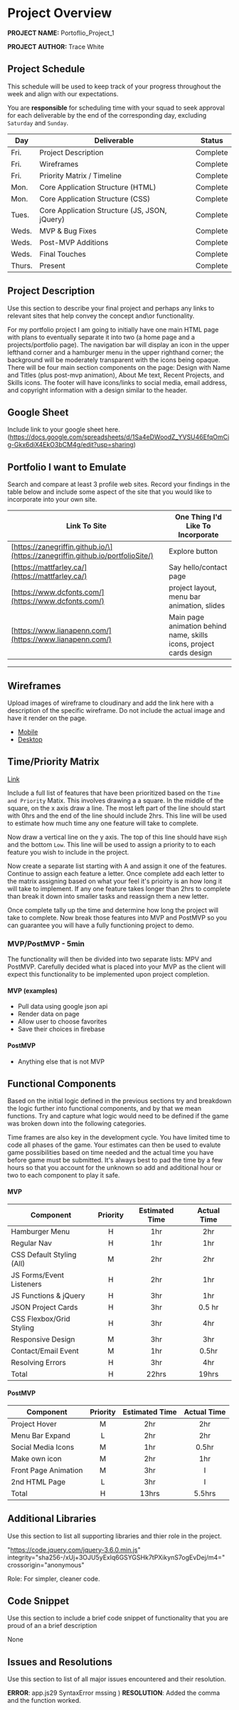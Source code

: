 # Project Overview

**PROJECT NAME:** Portoflio_Project_1

**PROJECT AUTHOR:** Trace White

## Project Schedule

This schedule will be used to keep track of your progress throughout the week and align with our expectations.

You are **responsible** for scheduling time with your squad to seek approval for each deliverable by the end of the corresponding day, excluding `Saturday` and `Sunday`.

| Day    | Deliverable                                   | Status   |
| ------ | --------------------------------------------- | -------- |
| Fri.   | Project Description                           | Complete |
| Fri.   | Wireframes                                    | Complete |
| Fri.   | Priority Matrix / Timeline                    | Complete |
| Mon.   | Core Application Structure (HTML)             | Complete |
| Mon.   | Core Application Structure (CSS)              | Complete |
| Tues.  | Core Application Structure (JS, JSON, jQuery) | Complete |
| Weds.  | MVP & Bug Fixes                               | Complete |
| Weds.  | Post-MVP Additions                            | Complete |
| Weds.  | Final Touches                                 | Complete |
| Thurs. | Present                                       | Complete |

## Project Description

Use this section to describe your final project and perhaps any links to relevant sites that help convey the concept and\or functionality.

For my portfolio project I am going to initially have one main HTML page with plans to eventually separate it into two (a home page and a projects/portfolio page). The navigation bar will display an icon in the upper lefthand corner and a hamburger menu in the upper righthand corner; the background will be moderately transparent with the icons being opaque. There will be four main section components on the page: Design with Name and Titles (plus post-mvp animation), About Me text, Recent Projects, and Skills icons. The footer will have icons/links to social media, email address, and copyright information with a design similar to the header.

## Google Sheet

Include link to your google sheet here. (https://docs.google.com/spreadsheets/d/1Sa4eDWoodZ_YVSU46EfqOmCig-Gkx6diX4EkO3bCM4g/edit?usp=sharing)

## Portfolio I want to Emulate

Search and compare at least 3 profile web sites. Record your findings in the table below and include some aspect of the site that you would like to incorporate into your own site.

| Link To Site                                                                    | One Thing I'd Like To Incorporate                                   |
| ------------------------------------------------------------------------------- | ------------------------------------------------------------------- |
| [https://zanegriffin.github.io/\](https://zanegriffin.github.io/portfolioSite/) | Explore button                                                      |
| [https://mattfarley.ca/](https://mattfarley.ca/)                                | Say hello/contact page                                              |
| [https://www.dcfonts.com/](https://www.dcfonts.com/)                            | project layout, menu bar animation, slides                          |
| [https://www.lianapenn.com/](https://www.lianapenn.com/)                        | Main page animation behind name, skills icons, project cards design |

---

## Wireframes

Upload images of wireframe to cloudinary and add the link here with a description of the specific wireframe. Do not include the actual image and have it render on the page.

- [Mobile](https://res.cloudinary.com/dhcagrzcb/image/upload/v1625864826/IMG_1427_lox2dg.heic)
- [Desktop](https://res.cloudinary.com/dhcagrzcb/image/upload/v1625864832/IMG_1428_fo2frj.heic)

<!-- Wireframing Resources:

- [Mockflow](https://mockflow.com/app/#Wireframe)
- [Figma](https://www.figma.com/) -->

## Time/Priority Matrix

[Link](https://res.cloudinary.com/jkeohan/image/upload/a_270/v1591621734/project1_matrix_ocy5gc_h1kg0m.jpg)

Include a full list of features that have been prioritized based on the `Time and Priority` Matix. This involves drawing a a square. In the middle of the square, on the x axis draw a line. The most left part of the line should start with 0hrs and the end of the line should include 2hrs. This line will be used to estimate how much time any one feature will take to complete.

Now draw a vertical line on the y axis. The top of this line should have `High` and the bottom `Low`. This line will be used to assign a priority to to each feature you wish to include in the project.

Now create a separate list starting with A and assign it one of the features. Continue to assign each feature a letter. Once complete add each letter to the matrix assigning based on what your feel it's prioirty is an how long it will take to implement. If any one feature takes longer than 2hrs to complete than break it down into smaller tasks and reassign them a new letter.

Once complete tally up the time and determine how long the project will take to complete. Now break those features into MVP and PostMVP so you can guarantee you will have a fully functioning project to demo.

### MVP/PostMVP - 5min

The functionality will then be divided into two separate lists: MPV and PostMVP. Carefully decided what is placed into your MVP as the client will expect this functionality to be implemented upon project completion.

#### MVP (examples)

- Pull data using google json api
- Render data on page
- Allow user to choose favorites
- Save their choices in firebase

#### PostMVP

- Anything else that is not MVP

## Functional Components

Based on the initial logic defined in the previous sections try and breakdown the logic further into functional components, and by that we mean functions. Try and capture what logic would need to be defined if the game was broken down into the following categories.

Time frames are also key in the development cycle. You have limited time to code all phases of the game. Your estimates can then be used to evalute game possibilities based on time needed and the actual time you have before game must be submitted. It's always best to pad the time by a few hours so that you account for the unknown so add and additional hour or two to each component to play it safe.

#### MVP

| Component                 | Priority | Estimated Time | Actual Time |
| ------------------------- | :------: | :------------: | :---------: |
| Hamburger Menu            |    H     |      1hr       |     2hr     |
| Regular Nav               |    H     |      1hr       |     1hr     |
| CSS Default Styling (All) |    M     |      2hr       |     2hr     |
| JS Forms/Event Listeners  |    H     |      2hr       |     1hr     |
| JS Functions & jQuery     |    H     |      3hr       |     1hr     |
| JSON Project Cards        |    H     |      3hr       |   0.5 hr    |
| CSS Flexbox/Grid Styling  |    H     |      3hr       |     4hr     |
| Responsive Design         |    M     |      3hr       |     3hr     |
| Contact/Email Event       |    M     |      1hr       |    0.5hr    |
| Resolving Errors          |    H     |      3hr       |     4hr     |
| Total                     |    H     |     22hrs      |    19hrs    |

#### PostMVP

| Component            | Priority | Estimated Time | Actual Time |
| -------------------- | :------: | :------------: | :---------: |
| Project Hover        |    M     |      2hr       |     2hr     |
| Menu Bar Expand      |    L     |      2hr       |     2hr     |
| Social Media Icons   |    M     |      1hr       |    0.5hr    |
| Make own icon        |    M     |      2hr       |     1hr     |
| Front Page Animation |    M     |      3hr       |      I      |
| 2nd HTML Page        |    L     |      3hr       |      I      |
| Total                |    H     |     13hrs      |   5.5hrs    |

## Additional Libraries

Use this section to list all supporting libraries and thier role in the project.

"https://code.jquery.com/jquery-3.6.0.min.js"
integrity="sha256-/xUj+3OJU5yExlq6GSYGSHk7tPXikynS7ogEvDej/m4="
crossorigin="anonymous"

Role: For simpler, cleaner code.

## Code Snippet

Use this section to include a brief code snippet of functionality that you are proud of an a brief description

None

## Issues and Resolutions

Use this section to list of all major issues encountered and their resolution.

**ERROR**: app.js29 SyntaxError mssing )
**RESOLUTION**: Added the comma and the function worked.
